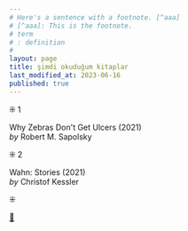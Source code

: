 ```yaml
---
# Here's a sentence with a footnote. [^aaa]
# [^aaa]: This is the footnote.
# term
# : definition
# 
layout: page  
title: şimdi okuduğum kitaplar  
last_modified_at: 2023-06-16
published: true  
---
```


⁜ 1  
   
Why Zebras Don't Get Ulcers (2021)  
<i> by </i> Robert M. Sapolsky  

⁜ 2   

Wahn: Stories (2021)  
<i> by </i> Christof Kessler  

⁜  


[🍃](https://www.nonfictionbooks.xyz/now.html "şimdi okuduğum kitaplar")  




